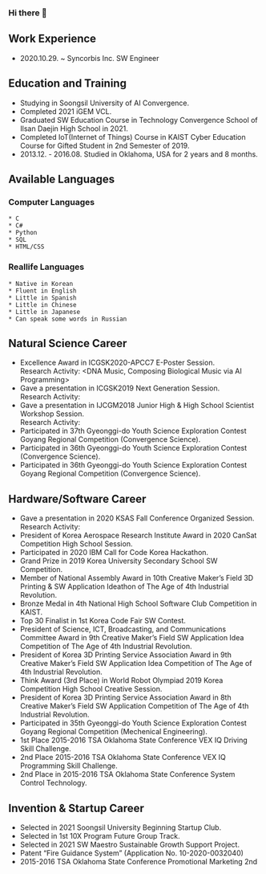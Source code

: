 ### Hi there 👋

## Work Experience
  * 2020.10.29. ~ Syncorbis Inc. SW Engineer

## Education and Training
  * Studying in Soongsil University of AI Convergence.
  * Completed 2021 iGEM VCL.
  * Graduated SW Education Course in Technology Convergence School of Ilsan Daejin High School in 2021.
  * Completed IoT(Internet of Things) Course in KAIST Cyber Education Course for Gifted Student in 2nd Semester of 2019.
  * 2013.12. - 2016.08. Studied in Oklahoma, USA for 2 years and 8 months.

## Available Languages
   ### Computer Languages
    * C
    * C#
    * Python
    * SQL
    * HTML/CSS
    
  ### Reallife Languages
    * Native in Korean
    * Fluent in English
    * Little in Spanish
    * Little in Chinese
    * Little in Japanese
    * Can speak some words in Russian
    

## Natural Science Career
  * Excellence Award in ICGSK2020-APCC7 E-Poster Session.  
    Research Activity: <DNA Music, Composing Biological Music via AI Programming>
  * Gave a presentation in ICGSK2019 Next Generation Session.  
    Research Activity: <Musicalization of DNA Using PYTHON>
  * Gave a presentation in IJCGM2018 Junior High & High School Scientist Workshop Session.  
    Research Activity: <SW Convergence Learning Diocese for Student Participation-oriented Classes for Understanding Genetic Expression Process>
  * Participated in 37th Gyeonggi-do Youth Science Exploration Contest Goyang Regional Competition (Convergence Science).
  * Participated in 36th Gyeonggi-do Youth Science Exploration Contest (Convergence Science).
  * Participated in 36th Gyeonggi-do Youth Science Exploration Contest Goyang Regional Competition (Convergence Science).

## Hardware/Software Career
  * Gave a presentation in 2020 KSAS Fall Conference Organized Session.  
    Research Activity: <Design of Cansat with Landing Direction Control System>
  * President of Korea Aerospace Research Institute Award in 2020 CanSat Competition High School Session.
  * Participated in 2020 IBM Call for Code Korea Hackathon.
  * Grand Prize in 2019 Korea University Secondary School SW Competition.
  * Member of National Assembly Award in 10th Creative Maker’s Field 3D Printing & SW Application Ideathon of The Age of 4th Industrial Revolution.
  * Bronze Medal in 4th National High School Software Club Competition in KAIST.
  * Top 30 Finalist in 1st Korea Code Fair SW Contest.
  * President of Science, ICT, Broadcasting, and Communications Committee Award in 9th Creative Maker’s Field SW Application Idea Competition of The Age of 4th Industrial Revolution.
  * President of Korea 3D Printing Service Association Award in 9th Creative Maker’s Field SW Application Idea Competition of The Age of 4th Industrial Revolution.
  * Think Award (3rd Place) in World Robot Olympiad 2019 Korea Competition High School Creative Session.
  * President of Korea 3D Printing Service Association Award in 8th Creative Maker’s Field SW Application Competition of The Age of 4th Industrial Revolution.
  * Participated in 35th Gyeonggi-do Youth Science Exploration Contest Goyang Regional Competition (Mechenical Engineering).
  * 1st Place 2015-2016 TSA Oklahoma State Conference VEX IQ Driving Skill Challenge.
  * 2nd Place 2015-2016 TSA Oklahoma State Conference VEX IQ Programming Skill Challenge.
  * 2nd Place in 2015-2016 TSA Oklahoma State Conference System Control Technology.
  
## Invention & Startup Career
  * Selected in 2021 Soongsil University Beginning Startup Club.
  * Selected in 1st 10X Program Future Group Track.
  * Selected in 2021 SW Maestro Sustainable Growth Support Project.
  * Patent “Fire Guidance System” (Application No. 10-2020-0032040)
  * 2015-2016 TSA Oklahoma State Conference Promotional Marketing 2nd


<!--
**hse09021/hse09021** is a ✨ _special_ ✨ repository because its `README.md` (this file) appears on your GitHub profile.

Here are some ideas to get you started:

- 🔭 I’m currently working on ...
- 🌱 I’m currently learning ...
- 👯 I’m looking to collaborate on ...
- 🤔 I’m looking for help with ...
- 💬 Ask me about ...
- 📫 How to reach me: ...
- 😄 Pronouns: ...
- ⚡ Fun fact: ...
-->

